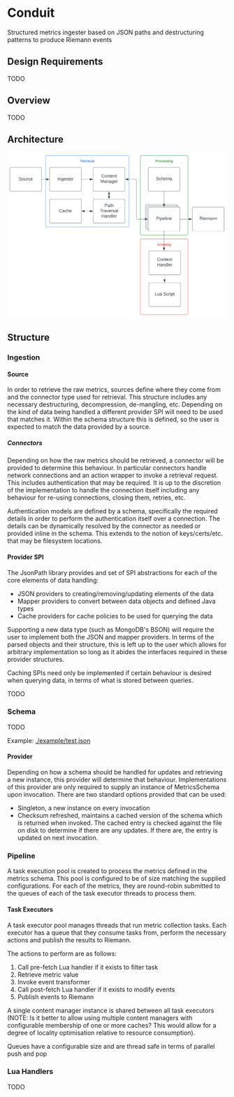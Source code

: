 # Conduit
Structured metrics ingester based on JSON paths and destructuring patterns to produce Riemann events

## Design Requirements

TODO

## Overview

TODO

## Architecture

![Architecture](./doc/architecture.png)

## Structure

### Ingestion

#### Source

In order to retrieve the raw metrics, sources define where they come from and the connector type used for retrieval. This
structure includes any necessary destructuring, decompression, de-mangling, etc. Depending on the kind of data being handled
a different provider SPI will need to be used that matches it. Within the schema structure this is defined, so the user is
expected to match the data provided by a source.

##### Connectors

Depending on how the raw metrics should be retrieved, a connector will be provided to determine this behaviour. In particular
connectors handle network connections and an action wrapper to invoke a retrieval request. This includes authentication
that may be required. It is up to the discretion of the implementation to handle the connection itself including any behaviour
for re-using connections, closing them, retries, etc.

Authentication models are defined by a schema, specifically the required details in order to perform the authentication itself
over a connection. The details can be dynamically resolved by the connector as needed or provided inline in the schema. This
extends to the notion of keys/certs/etc. that may be filesystem locations.

#### Provider SPI

The JsonPath library provides and set of SPI abstractions for each of the core elements of data handling:

* JSON providers to creating/removing/updating elements of the data
* Mapper providers to convert between data objects and defined Java types
* Cache providers for cache policies to be used for querying the data

Supporting a new data type (such as MongoDB's BSON) will require the user to implement both the JSON and mapper providers.
In terms of the parsed objects and their structure, this is left up to the user which allows for arbitrary implementation so
long as it abides the interfaces required in these provider structures.

Caching SPIs need only be implemented if certain behaviour is desired when querying data, in terms of what is stored between
queries.

TODO

### Schema

TODO

Example: [./example/test.json](./example/test.json)

#### Provider

Depending on how a schema should be handled for updates and retrieving a new instance, this provider will determine that
behaviour. Implementations of this provider are only required to supply an instance of MetricsSchema upon invocation.
There are two standard options provided that can be used:

* Singleton, a new instance on every invocation
* Checksum refreshed, maintains a cached version of the schema which is returned when invoked. The cached entry is checked
  against the file on disk to determine if there are any updates. If there are, the entry is updated on next invocation.

### Pipeline

A task execution pool is created to process the metrics defined in the metrics schema. This pool is configured to be of
size matching the supplied configurations. For each of the metrics, they are round-robin submitted to the queues of each
of the task executor threads to process them.

#### Task Executors

A task executor pool manages threads that run metric collection tasks. Each executor has a queue that they consume tasks
from, perform the necessary actions and publish the results to Riemann.

The actions to perform are as follows:
1. Call pre-fetch Lua handler if it exists to filter task
2. Retrieve metric value
3. Invoke event transformer
4. Call post-fetch Lua handler if it exists to modify events
5. Publish events to Riemann

A single content manager instance is shared between all task executors (NOTE: Is it better to allow using multiple content
managers with configurable membership of one or more caches? This would allow for a degree of locality optimisation relative
to resource consumption).

Queues have a configurable size and are thread safe in terms of parallel push and pop

### Lua Handlers

TODO

